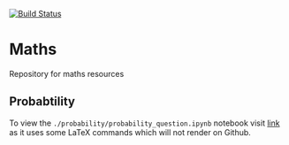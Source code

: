 [![Build Status](https://travis-ci.org/joy-rosie/maths.svg?branch=master)](https://travis-ci.org/joy-rosie/maths)
# Maths
Repository for maths resources

## Probabtility
To view the `./probability/probability_question.ipynb` notebook visit <a href="https://nbviewer.jupyter.org/github/joy-rosie/maths/blob/master/probability/probability_questions.ipynb?flush_cache=true" target="blank">link</a> as it uses some LaTeX commands which will not render on Github.
